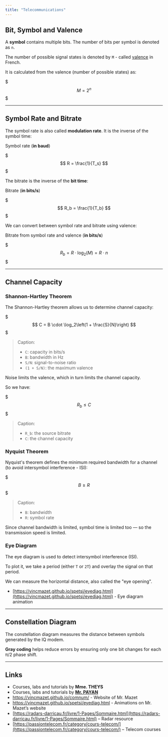 ```yaml
---
title: "Telecommunications"
---
```


## Bit, Symbol and Valence

A **symbol** contains multiple bits. The number of bits per symbol is denoted as `n`.

The number of possible signal states is denoted by `M` - called [valence](https://fr.wikipedia.org/wiki/Valence_(r%C3%A9seau)) in French.

It is calculated from the valence (number of possible states) as:

$$$
M = 2^n
$$$

---

## Symbol Rate and Bitrate

The symbol rate is also called **modulation rate**. It is the inverse of the symbol time:

Symbol rate (**in baud**)

$$$
R = \frac{1}{T_s}
$$$

The bitrate is the inverse of the **bit time**:

Bitrate (**in bits/s**)

$$$
R_b = \frac{1}{T_b}
$$$

We can convert between symbol rate and bitrate using valence:

Bitrate from symbol rate and valence (**in bits/s**)

$$$
R_b = R \cdot \log_2(M) = R \cdot n
$$$

---

## Channel Capacity

### Shannon-Hartley Theorem

The Shannon-Hartley theorem allows us to determine channel capacity:

$$$
C = B \cdot \log_2\left(1 + \frac{S}{N}\right)
$$$

> Caption:
>
> - `C`: capacity in bits/s
> - `B`: bandwidth in Hz
> - `S/N`: signal-to-noise ratio
> - `(1 + S/N)`: the maximum valence

Noise limits the valence, which in turn limits the channel capacity.

So we have:

$$$
R_b \le C
$$$

> Caption:
>
> - `R_b`: the source bitrate
> - `C`: the channel capacity

### Nyquist Theorem

Nyquist's theorem defines the minimum required bandwidth for a channel (to avoid intersymbol interference - ISI):

$$$
B \ge R
$$$

> Caption:
>
> - `B`: bandwidth
> - `R`: symbol rate

Since channel bandwidth is limited, symbol time is limited too — so the transmission speed is limited.

### Eye Diagram

The eye diagram is used to detect intersymbol interference (ISI).

To plot it, we take a period (either `T` or `2T`) and overlay the signal on that period.

We can measure the horizontal distance, also called the "eye opening".

- [https://vincmazet.github.io/spetsi/eyediag.html](https://vincmazet.github.io/spetsi/eyediag.html) - Eye diagram animation

---

## Constellation Diagram

The constellation diagram measures the distance between symbols generated by the IQ modem.

**Gray coding** helps reduce errors by ensuring only one bit changes for each π/2 phase shift.

---

## Links

- Courses, labs and tutorials by **Mme. THEYS**
- Courses, labs and tutorials by [**Mr. PAYAN**](https://www.i3s.unice.fr/~fpayan/)
- <https://vincmazet.github.io/comnum/> - Website of Mr. Mazet
- <https://vincmazet.github.io/spetsi/eyediag.html> - Animations on Mr. Mazet’s website
- [https://radars-darricau.fr/livre/1-Pages/Sommaire.html](https://radars-darricau.fr/livre/1-Pages/Sommaire.html) – Radar resource
- [https://passiontelecom.fr/category/cours-telecom/](https://passiontelecom.fr/category/cours-telecom/) – Telecom courses
